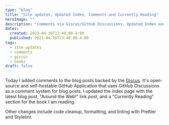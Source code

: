 ```yaml
---
type: "blog"
title: "Site updates, Updated Index, Comments and Currently Reading"
heroImage: ""
description: "Comments via Giscus/Github Discussions, Updated Index and Currently Reading section"
dates:
  created: 2023-04-16T13:48:00-4:00
  published: 2023-04-16T13:48:00-4:00
tags:
  - site-updates
  - comments
  - giscus
  - books
draft: false
---
```


Today I added comments to the blog posts backed by the [Giscus](https://giscus.app). It's open-source and self-hostable 
GitHub Application that uses GitHub Discussions as a comment system for blog posts. I updated the index page with the latest blog post, "Around the Web!" link post, and a "Currently Reading" section for the book I am reading. 

Other changes include code cleanup, formatting, and linting with Prettier and Stylelint. 